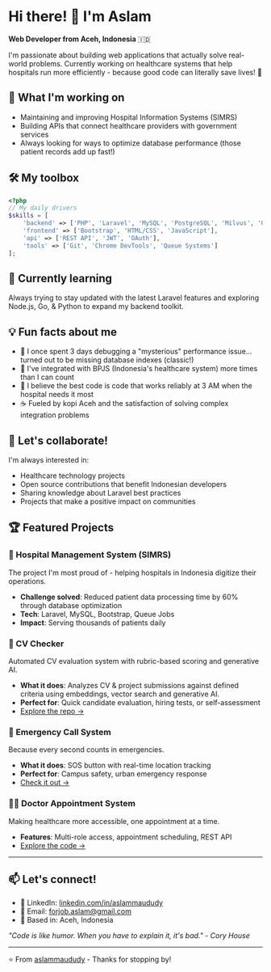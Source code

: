 # Hi there! 👋 I'm Aslam

**Web Developer from Aceh, Indonesia** 🇮🇩

I'm passionate about building web applications that actually solve real-world problems. Currently working on healthcare systems that help hospitals run more efficiently - because good code can literally save lives! 🏥

## 🔭 What I'm working on
- Maintaining and improving Hospital Information Systems (SIMRS)
- Building APIs that connect healthcare providers with government services
- Always looking for ways to optimize database performance (those patient records add up fast!)

## 🛠️ My toolbox
```php
<?php
// My daily drivers
$skills = [
    'backend' => ['PHP', 'Laravel', 'MySQL', 'PostgreSQL', 'Milvus', 'Generative AI'],
    'frontend' => ['Bootstrap', 'HTML/CSS', 'JavaScript'],
    'api' => ['REST API', 'JWT', 'OAuth'],
    'tools' => ['Git', 'Chrome DevTools', 'Queue Systems']
];
```

## 🌱 Currently learning
Always trying to stay updated with the latest Laravel features and exploring Node.js, Go, & Python to expand my backend toolkit.

## 💡 Fun facts about me
- 🐛 I once spent 3 days debugging a "mysterious" performance issue... turned out to be missing database indexes (classic!)
- 📱 I've integrated with BPJS (Indonesia's healthcare system) more times than I can count
- 🎯 I believe the best code is code that works reliably at 3 AM when the hospital needs it most
- ☕ Fueled by kopi Aceh and the satisfaction of solving complex integration problems

## 🤝 Let's collaborate!
I'm always interested in:
- Healthcare technology projects
- Open source contributions that benefit Indonesian developers
- Sharing knowledge about Laravel best practices
- Projects that make a positive impact on communities


## 🏆 Featured Projects

### 🏥 Hospital Management System (SIMRS)
The project I'm most proud of - helping hospitals in Indonesia digitize their operations.
- **Challenge solved**: Reduced patient data processing time by 60% through database optimization
- **Tech**: Laravel, MySQL, Bootstrap, Queue Jobs
- **Impact**: Serving thousands of patients daily

### 📄 CV Checker  
Automated CV evaluation system with rubric-based scoring and generative AI.  
- **What it does**: Analyzes CV & project submissions against defined criteria using embeddings, vector search and generative AI.  
- **Perfect for**: Quick candidate evaluation, hiring tests, or self-assessment  
- [Explore the repo →](https://github.com/aslammaududy/cv-checker)

### 🚨 Emergency Call System  
Because every second counts in emergencies.
- **What it does**: SOS button with real-time location tracking
- **Perfect for**: Campus safety, urban emergency response
- [Check it out →](https://github.com/aslammaududy/emergency-call)

### 👨‍⚕️ Doctor Appointment System
Making healthcare more accessible, one appointment at a time.
- **Features**: Multi-role access, appointment scheduling, REST API
- [Explore the code →](https://github.com/aslammaududy/doctor-appointment)

---

## 📫 Let's connect!
- 💼 LinkedIn: [linkedin.com/in/aslammaududy](https://linkedin.com/in/aslammaududy)
- 📧 Email: forjob.aslam@gmail.com
- 📍 Based in: Aceh, Indonesia

*"Code is like humor. When you have to explain it, it's bad." - Cory House*

---
⭐️ From [aslammaududy](https://github.com/aslammaududy) - Thanks for stopping by!
